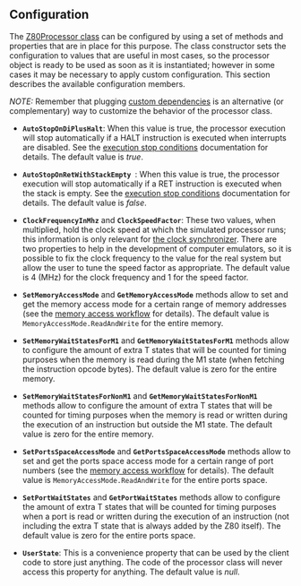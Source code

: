 ## Configuration

The [Z80Processor class](../Main/Z80Processor.cs) can be configured by using a set of methods and properties that are in place for this purpose. The class constructor sets the configuration to  values that are useful in most cases, so the processor object is ready to be used as soon as it is instantiated; however in some cases it may be necessary to apply custom configuration. This section describes the available configuration members.

_NOTE:_ Remember that plugging [custom dependencies](Dependencies.md) is an alternative (or complementary) way to customize the behavior of the processor class.

* **`AutoStopOnDiPlusHalt`**:  When this value is true, the processor execution will stop automatically if a HALT instruction is executed when interrupts are disabled. See the [execution stop conditions](StopConditions.md) documentation for details. The default value is _true_.

* **`AutoStopOnRetWithStackEmpty `**: When this value is true, the processor execution will stop automatically if a RET instruction is executed when the stack is empty. See the [execution stop conditions](StopConditions.md) documentation for details. The default value is _false_.

* **`ClockFrequencyInMhz`** and **`ClockSpeedFactor`**: These two values, when multiplied, hold the clock speed at which the simulated processor runs; this information is only relevant for [the clock synchronizer](../Main/Dependencies%20Interfaces/IClockSynchronizer.cs). There are two properties to help in the development of computer emulators, so it is possible to fix the clock frequency to the value for the real system but allow the user to tune the speed factor as appropriate. The default value is 4 (MHz) for the clock frequency and 1 for the speed factor.

* **`SetMemoryAccessMode`** and **`GetMemoryAccessMode`** methods allow to set and get the memory access mode for a certain range of memory addresses (see the [memory access workflow](MemoryAccessFlow.md) for details). The default value is `MemoryAccessMode.ReadAndWrite` for the entire memory.

* **`SetMemoryWaitStatesForM1`** and **`GetMemoryWaitStatesForM1`** methods allow to configure the amount of extra T states that will be counted for timing purposes when the memory is read during the M1 state (when fetching the instruction opcode bytes). The default value is zero for the entire memory.

* **`SetMemoryWaitStatesForNonM1`** and **`GetMemoryWaitStatesForNonM1`** methods allow to configure the amount of extra T states that will be counted for timing purposes when the memory is read or written during the execution of an instruction but outside the M1 state. The default value is zero for the entire memory.

* **`SetPortsSpaceAccessMode`** and **`GetPortsSpaceAccessMode`** methods allow to set and get the ports space access mode for a certain range of port numbers (see the [memory access workflow](MemoryAccessFlow.md) for details). The default value is `MemoryAccessMode.ReadAndWrite` for the entire ports space.

* **`SetPortWaitStates`** and **`GetPortWaitStates`** methods allow to configure the amount of extra T states that will be counted for timing purposes when a port is read or written during the execution of an instruction (not including the extra T state that is always added by the Z80 itself). The default value is zero for the entire ports space.

* **`UserState`**: This is a convenience property that can be used by the client code to store just anything. The code of the processor class will never access this property for anything. The default value is _null_.
